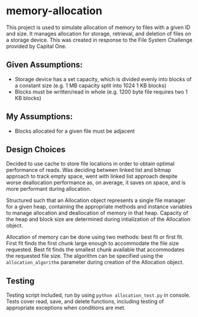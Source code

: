 # memory-allocation
This project is used to simulate allocation of memory to files with a given ID and size. It manages allocation for
storage, retrieval, and deletion of files on a storage device. This was created in response to the File System Challenge
provided by Capital One.

## Given Assumptions:
- Storage device has a set capacity, which is divided evenly into blocks of a constant size (e.g. 1 MB capacity split
  into 1024 1 KB blocks)
- Blocks must be written/read in whole (e.g. 1200 byte file requires two 1 KB blocks)

## My Assumptions:
- Blocks allocated for a given file must be adjacent

## Design Choices
Decided to use cache to store file locations in order to obtain optimal performance of reads. Was deciding between
linked list and bitmap approach to track empty space, went with linked list approach despite worse deallocation
performance as, on average, it saves on space, and is more performant during allocation.  

Structured such that an Allocation object represents a single file manager for a given heap, containing the appropriate
methods and instance variables to manage allocation and deallocation of memory in that heap. Capacity of the heap and
block size are determined during intialization of the Allocation object.

Allocation of memory can be done using two methods: best fit or first fit. First fit finds the first chunk large enough
to accommodate the file size requested. Best fit finds the smallest chunk available that accommodates the requested
file size. The algorithm can be specified using the `allocation_algorithm` parameter during creation of the Allocation
object. 

## Testing
Testing script included, run by using `python allocation_test.py` in console. Tests cover read, save, and delete
functions, including testing of appropriate exceptions when conditions are met.
